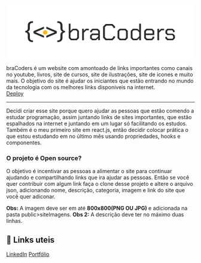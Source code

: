 <img align="center" src="public/assets/bracodersImg.png" alt="(Prévia)Video do Encriptador">

braCoders é um website com amontoado de links importantes como canais no youtube, livros, site de cursos, site de ilustrações, site de icones e muito mais. O objetivo do site é ajudar os iniciantes que estão entrando no mundo da tecnologia com os melhores links disponiveis na internet.
<br>
[Deploy](https://bracoders.vercel.app)
<hr>

Decidi criar esse site porque quero ajudar as pessoas que estão comendo a estudar programação, assim juntando links de sites importantes, que estão espalhados na internet e juntando em um lugar só facilitando os estudos. Também é o meu primeiro site em react.js, então decidir colocar prática o que estou estudando em no último mês usando propriedades, hooks e componentes.

### O projeto é Open source?
O objetivo é incentivar as pessoas a alimentar o site para continuar ajudando e compartilhando links que ira ajudar as pessoas. Então se você quer contribuir com algum link faça o clone desse projeto e altere o arquivo json, adicionando nome, descrição, categoria, imagem e link do site que você quer adiconar.

**Obs:** A imagem deve ser em até **800x800(PNG OU JPG)** e adicionada na pasta public>siteImagens.
**Obs 2:** A descrição deve ter no máximo duas linhas.

## 🔗 Links uteis

[LinkedIn](https://www.linkedin.com/in/uandersoncosta/)
[Portfólio](https://github.com/uandersoncosta/)
